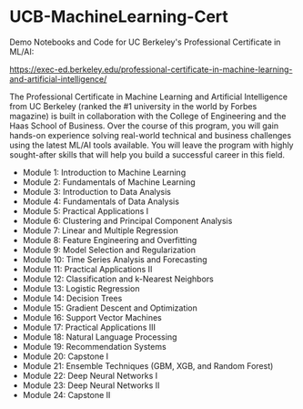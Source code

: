 # UCB-MachineLearning-Cert

Demo Notebooks and Code for UC Berkeley's Professional Certificate in ML/AI:

https://exec-ed.berkeley.edu/professional-certificate-in-machine-learning-and-artificial-intelligence/

The Professional Certificate in Machine Learning and Artificial Intelligence from UC Berkeley (ranked the #1 university in the world by Forbes magazine) is built in collaboration with the College of Engineering and the Haas School of Business. Over the course of this program, you will gain hands-on experience solving real-world technical and business challenges using the latest ML/AI tools available. You will leave the program with highly sought-after skills that will help you build a successful career in this field.

* Module 1: Introduction to Machine Learning
* Module 2: Fundamentals of Machine Learning
* Module 3: Introduction to Data Analysis
* Module 4: Fundamentals of Data Analysis
* Module 5: Practical Applications I
* Module 6: Clustering and Principal Component Analysis
* Module 7: Linear and Multiple Regression
* Module 8: Feature Engineering and Overfitting
* Module 9: Model Selection and Regularization
* Module 10: Time Series Analysis and Forecasting
* Module 11: Practical Applications II
* Module 12: Classification and k-Nearest Neighbors
* Module 13: Logistic Regression
* Module 14: Decision Trees
* Module 15: Gradient Descent and Optimization
* Module 16: Support Vector Machines
* Module 17: Practical Applications III
* Module 18: Natural Language Processing
* Module 19: Recommendation Systems
* Module 20: Capstone I
* Module 21: Ensemble Techniques (GBM, XGB, and Random Forest)
* Module 22: Deep Neural Networks I
* Module 23: Deep Neural Networks II
* Module 24: Capstone II
